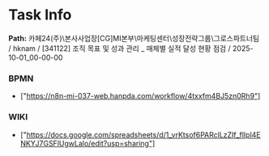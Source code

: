 # Task Info

**Path:** 카페24(주)\본사사업장\[CG]MI본부\마케팅센터\성장전략그룹\그로스파트너팀 / hknam / [341122] 조직 목표 및 성과 관리 _ 매체별 실적 달성 현황 점검 / 2025-10-01_00-00-00

### BPMN
- ["https://n8n-mi-037-web.hanpda.com/workflow/4txxfm4BJ5zn0Rh9"]

### WIKI
- ["https://docs.google.com/spreadsheets/d/1_vrKtsof6PARclLzZIf_flIpl4ENKYJ7GSFlUgwLalo/edit?usp=sharing"]

